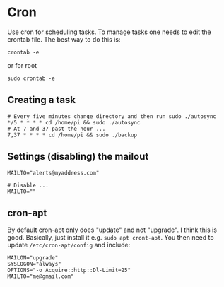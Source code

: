 # Cron
Use cron for scheduling tasks. To manage tasks one needs to edit the crontab
file. The best way to do this is:

```
crontab -e 
```
or for root
```
sudo crontab -e
```

## Creating a task 
```
# Every five minutes change directory and then run sudo ./autosync 
*/5 * * * * cd /home/pi && sudo ./autosync
# At 7 and 37 past the hour ...
7,37 * * * * cd /home/pi && sudo ./backup
```

## Settings (disabling) the mailout
```
MAILTO="alerts@myaddress.com"

# Disable ...
MAILTO=""
```

## cron-apt
By default cron-apt only does "update" and not "upgrade". I think this is good.
Basically, just install it e.g. `sudo apt cront-apt`. You then need to update
`/etc/cron-apt/config` and include:

```
MAILON="upgrade"
SYSLOGON="always"
OPTIONS="-o Acquire::http::Dl-Limit=25"
MAILTO="me@gmail.com"
```
